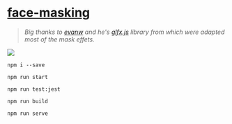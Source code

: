 # [face-masking](https://ustymukhman.github.io/face-masking/public/) #

> *Big thanks to [evanw](https://github.com/evanw) and he's [glfx.js](https://evanw.github.io/glfx.js/demo/) library from which were adapted most of the mask effets.*

![](./public/preview.gif)

`npm i --save`

`npm run start`

`npm run test:jest`

`npm run build`

`npm run serve`
